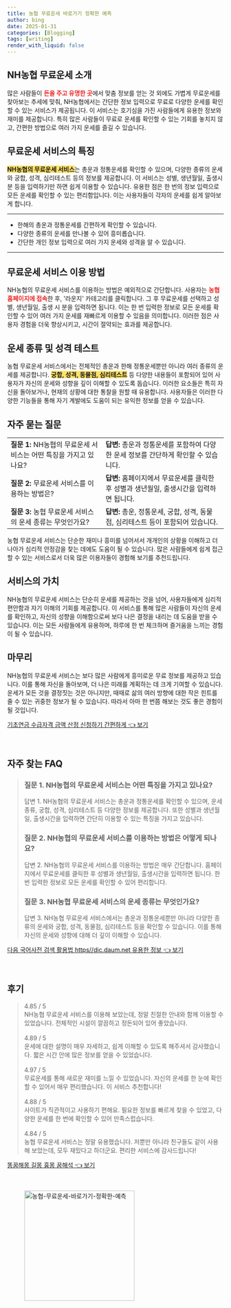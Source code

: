 ```yaml
---
title: 농협 무료운세 바로가기 정확한 예측
author: bing
date: 2025-01-31
categories: [Blogging]
tags: [writing]
render_with_liquid: false
---
```



<h2 id='NH농협 무료운세 소개'>NH농협 무료운세 소개</h2>

<p>많은 사람들이 <b><span style="color: #ee2323;">돈을 주고 유명한 곳</span></b>에서 맞춤 정보를 얻는 것 외에도 가볍게 무료운세를 찾아보는 추세에 맞춰, NH농협에서는 간단한 정보 입력으로 무료로 다양한 운세를 확인할 수 있는 서비스가 제공됩니다. 이 서비스는 호기심을 가진 사람들에게 유용한 정보와 재미를 제공합니다. 특히 많은 사람들이 무료로 운세를 확인할 수 있는 기회를 놓치지 않고, 간편한 방법으로 여러 가지 운세를 즐길 수 있습니다.</p>

<h2 id='무료운세 서비스의 특징'>무료운세 서비스의 특징</h2>

<p><b><span style="background-color: #ffe066;">NH농협의 무료운세 서비스</span></b>는 총운과 정통운세를 확인할 수 있으며, 다양한 종류의 운세와 궁합, 성격, 심리테스트 등의 정보를 제공합니다. 이 서비스는 성별, 생년월일, 출생시 분 등을 입력하기만 하면 쉽게 이용할 수 있습니다. 유용한 점은 한 번의 정보 입력으로 모든 운세를 확인할 수 있는 편리함입니다. 이는 사용자들이 각자의 운세를 쉽게 알아보게 합니다.</p>

<hr />

<ul>
    <li>한해의 총운과 정통운세를 간편하게 확인할 수 있습니다.</li>
    <li>다양한 종류의 운세를 만나볼 수 있어 흥미롭습니다.</li>
    <li>간단한 개인 정보 입력으로 여러 가지 운세와 성격을 알 수 있습니다.</li>
</ul>

<hr />

<h2 id='무료운세 서비스 이용 방법'>무료운세 서비스 이용 방법</h2>

<p>NH농협의 무료운세 서비스를 이용하는 방법은 예외적으로 간단합니다. 사용자는 <b><span style="color: #ee2323;">농협 홈페이지에 접속</span></b>한 후, '라운지' 카테고리를 클릭합니다. 그 후 무료운세를 선택하고 성별, 생년월일, 출생 시 분을 입력하면 됩니다. 이는 한 번 입력한 정보로 모든 운세를 확인할 수 있어 여러 가지 운세를 재빠르게 이용할 수 있음을 의미합니다. 이러한 점은 사용자 경험을 더욱 향상시키고, 시간이 절약되는 효과를 제공합니다.</p>

<h2 id='운세 종류 및 성격 테스트'>운세 종류 및 성격 테스트</h2>

<p>농협 무료운세 서비스에서는 전체적인 총운과 한해 정통운세뿐만 아니라 여러 종류의 운세를 제공합니다. <b><span style="background-color: #ffe066;">궁합, 성격, 동물점, 심리테스트</span></b> 등 다양한 내용들이 포함되어 있어 사용자가 자신의 운세와 성향을 깊이 이해할 수 있도록 돕습니다. 이러한 요소들은 특히 자신을 돌아보거나, 현재의 상황에 대한 통찰을 원할 때 유용합니다. 사용자들은 이러한 다양한 기능들을 통해 자기 계발에도 도움이 되는 유익한 정보를 얻을 수 있습니다.</p>

<h2 id='자주 묻는 질문'>자주 묻는 질문</h2>

<table>
    <tr>
        <td><b>질문 1:</b> NH농협의 무료운세 서비스는 어떤 특징을 가지고 있나요?</td>
        <td><b>답변:</b> 총운과 정통운세를 포함하여 다양한 운세 정보를 간단하게 확인할 수 있습니다.</td>
    </tr>
    <tr>
        <td><b>질문 2:</b> 무료운세 서비스를 이용하는 방법은?</td>
        <td><b>답변:</b> 홈페이지에서 무료운세를 클릭한 후 성별과 생년월일, 출생시간을 입력하면 됩니다.</td>
    </tr>
    <tr>
        <td><b>질문 3:</b> 농협 무료운세 서비스의 운세 종류는 무엇인가요?</td>
        <td><b>답변:</b> 총운, 정통운세, 궁합, 성격, 동물점, 심리테스트 등이 포함되어 있습니다.</td>
    </tr>
</table>

<p>농협 무료운세 서비스는 단순한 재미나 흥미를 넘어서서 개개인의 상황을 이해하고 더 나아가 심리적 안정감을 찾는 데에도 도움이 될 수 있습니다. 많은 사람들에게 쉽게 접근할 수 있는 서비스로서 더욱 많은 이용자들이 경험해 보기를 추천드립니다.</p>

<h2 id='서비스의 가치'>서비스의 가치</h2>

<p>NH농협의 무료운세 서비스는 단순히 운세를 제공하는 것을 넘어, 사용자들에게 심리적 편안함과 자기 이해의 기회를 제공합니다. 이 서비스를 통해 많은 사람들이 자신의 운세를 확인하고, 자신의 성향을 이해함으로써 보다 나은 결정을 내리는 데 도움을 받을 수 있습니다. 이는 모든 사람들에게 유용하며, 하루에 한 번 체크하며 즐거움을 느끼는 경험이 될 수 있습니다.</p>

<h2 id='마무리'>마무리</h2>

<p>NH농협의 무료운세 서비스는 보다 많은 사람에게 흥미로운 무료 정보를 제공하고 있습니다. 이를 통해 자신을 돌아보며, 더 나은 미래를 계획하는 데 크게 기여할 수 있습니다. 운세가 모든 것을 결정짓는 것은 아니지만, 때때로 삶의 여러 방향에 대한 작은 힌트를 줄 수 있는 귀중한 정보가 될 수 있습니다. 따라서 아마 한 번쯤 해보는 것도 좋은 경험이 될 것입니다.</p>


<p><a class="click-button" title="기초연금 수급자격 금액 산정 신청하기 간편하게" href="https://24nara.github.io/posts/%EA%B8%B0%EC%B4%88%EC%97%B0%EA%B8%88-%EC%88%98%EA%B8%89%EC%9E%90%EA%B2%A9-%EA%B8%88%EC%95%A1-%EC%82%B0%EC%A0%95-%EC%8B%A0%EC%B2%AD%ED%95%98%EA%B8%B0-%EA%B0%84%ED%8E%B8%ED%95%98%EA%B2%8C/" rel="dofollow">기초연금 수급자격 금액 산정 신청하기 간편하게 👈 보기</a></p><br>
<h2 id='자주_찾는_FAQ'>자주 찾는 FAQ</h2>
<div itemscope="" itemtype="https://schema.org/FAQPage"> 
<blockquote> 
<div itemscope="" itemprop="mainEntity" itemtype="https://schema.org/Question"> 
<h3 itemprop="name">질문 1. NH농협의 무료운세 서비스는 어떤 특징을 가지고 있나요? </h3> 
<div itemscope="" itemprop="acceptedAnswer" itemtype="https://schema.org/Answer"> 
<span itemprop="text"> 
<p>답변 1. NH농협의 무료운세 서비스는 총운과 정통운세를 확인할 수 있으며, 운세 종류, 궁합, 성격, 심리테스트 등 다양한 정보를 제공합니다. 또한 성별과 생년월일, 출생시간을 입력하면 간단히 이용할 수 있는 특징을 가지고 있습니다.</p> 
</span> 
</div> 
</div> 
<div itemscope="" itemprop="mainEntity" itemtype="https://schema.org/Question"> 
<h3 itemprop="name">질문 2. NH농협의 무료운세 서비스를 이용하는 방법은 어떻게 되나요? </h3> 
<div itemscope="" itemprop="acceptedAnswer" itemtype="https://schema.org/Answer"> 
<span itemprop="text"> 
<p>답변 2. NH농협의 무료운세 서비스를 이용하는 방법은 매우 간단합니다. 홈페이지에서 무료운세를 클릭한 후 성별과 생년월일, 출생시간을 입력하면 됩니다. 한 번 입력한 정보로 모든 운세를 확인할 수 있어 편리합니다.</p> 
</span> 
</div> 
</div> 
<div itemscope="" itemprop="mainEntity" itemtype="https://schema.org/Question"> 
<h3 itemprop="name">질문 3. NH농협 무료운세 서비스의 운세 종류는 무엇인가요?</h3> 
<div itemscope="" itemprop="acceptedAnswer" itemtype="https://schema.org/Answer"> 
<span itemprop="text"> 
<p>답변 3. NH농협 무료운세 서비스에서는 총운과 정통운세뿐만 아니라 다양한 종류의 운세와 궁합, 성격, 동물점, 심리테스트 등을 확인할 수 있습니다. 이를 통해 자신의 운세와 성향에 대해 더 깊이 이해할 수 있습니다.</p> 
</span> 
</div> 
</div> 
</blockquote> 
</div>
<p><a class="click-button" title="다음 국어사전 검색 활용법 https//dic.daum.net 유용한 정보" href="https://24nara.github.io/posts/%EB%8B%A4%EC%9D%8C-%EA%B5%AD%EC%96%B4%EC%82%AC%EC%A0%84-%EA%B2%80%EC%83%89-%ED%99%9C%EC%9A%A9%EB%B2%95-httpsdic.daum.net-%EC%9C%A0%EC%9A%A9%ED%95%9C-%EC%A0%95%EB%B3%B4/" rel="dofollow">다음 국어사전 검색 활용법 https//dic.daum.net 유용한 정보 👈 보기</a></p><br>
<h2 id='후기'>후기</h2>
<div itemscope itemtype="https://schema.org/Product">
  <blockquote>
  <div itemprop="review" itemscope itemtype="https://schema.org/Review">
      <div itemprop="reviewRating" itemscope itemtype="https://schema.org/Rating"> <span itemprop="ratingValue">4.85</span> / <span itemprop="bestRating">5</span> </div>
      <span itemprop="reviewBody">NH농협 무료운세 서비스를 이용해 보았는데, 정말 친절한 안내와 함께 이용할 수 있었습니다. 전체적인 시설이 깔끔하고 정돈되어 있어 좋았습니다.</span>
  </div>
  <br>
  <div itemprop="review" itemscope itemtype="https://schema.org/Review">
      <div itemprop="reviewRating" itemscope itemtype="https://schema.org/Rating"> <span itemprop="ratingValue">4.89</span> / <span itemprop="bestRating">5</span> </div>
      <span itemprop="reviewBody">운세에 대한 설명이 매우 자세하고, 쉽게 이해할 수 있도록 해주셔서 감사했습니다. 짧은 시간 안에 많은 정보를 얻을 수 있었습니다.</span>
  </div>
  <br>
  <div itemprop="review" itemscope itemtype="https://schema.org/Review">
      <div itemprop="reviewRating" itemscope itemtype="https://schema.org/Rating"> <span itemprop="ratingValue">4.97</span> / <span itemprop="bestRating">5</span> </div>
      <span itemprop="reviewBody">무료운세를 통해 새로운 재미를 느낄 수 있었습니다. 자신의 운세를 한 눈에 확인할 수 있어서 매우 편리했습니다. 이 서비스 추천합니다!</span>
  </div>
  <br>
  <div itemprop="review" itemscope itemtype="https://schema.org/Review">
      <div itemprop="reviewRating" itemscope itemtype="https://schema.org/Rating"> <span itemprop="ratingValue">4.88</span> / <span itemprop="bestRating">5</span> </div>
      <span itemprop="reviewBody">사이트가 직관적이고 사용하기 편해요. 필요한 정보를 빠르게 찾을 수 있었고, 다양한 운세를 한 번에 확인할 수 있어 만족스럽습니다.</span>
  </div>
  <br>
  <div itemprop="review" itemscope itemtype="https://schema.org/Review">
      <div itemprop="reviewRating" itemscope itemtype="https://schema.org/Rating"> <span itemprop="ratingValue">4.84</span> / <span itemprop="bestRating">5</span> </div>
      <span itemprop="reviewBody">농협 무료운세 서비스는 정말 유용했습니다. 저뿐만 아니라 친구들도 같이 사용해 보았는데, 모두 재밌다고 하더군요. 편리한 서비스에 감사드립니다!</span>
  </div>
  </blockquote>
</div>
<p><a class="click-button" title="똥꿈해몽 길몽 흉몽 꿈해석" href="https://24nara.github.io/posts/%EB%98%A5%EA%BF%88%ED%95%B4%EB%AA%BD-%EA%B8%B8%EB%AA%BD-%ED%9D%89%EB%AA%BD-%EA%BF%88%ED%95%B4%EC%84%9D/" rel="dofollow">똥꿈해몽 길몽 흉몽 꿈해석 👈 보기</a></p><br>
<figure class="image"><img src="https://24nara.github.io/assets/img/thumbnail/농협-무료운세-바로가기-정확한-예측.webp" alt="농협-무료운세-바로가기-정확한-예측" width="256" height="256"></figure>